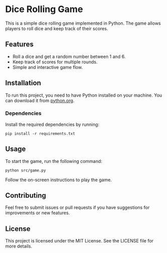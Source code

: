 # Dice Rolling Game

This is a simple dice rolling game implemented in Python. The game allows players to roll dice and keep track of their scores.

## Features

- Roll a dice and get a random number between 1 and 6.
- Keep track of scores for multiple rounds.
- Simple and interactive game flow.

## Installation

To run this project, you need to have Python installed on your machine. You can download it from [python.org](https://www.python.org/downloads/).

### Dependencies

Install the required dependencies by running:

```
pip install -r requirements.txt
```

## Usage

To start the game, run the following command:

```
python src/game.py
```

Follow the on-screen instructions to play the game.

## Contributing

Feel free to submit issues or pull requests if you have suggestions for improvements or new features.

## License

This project is licensed under the MIT License. See the LICENSE file for more details.
